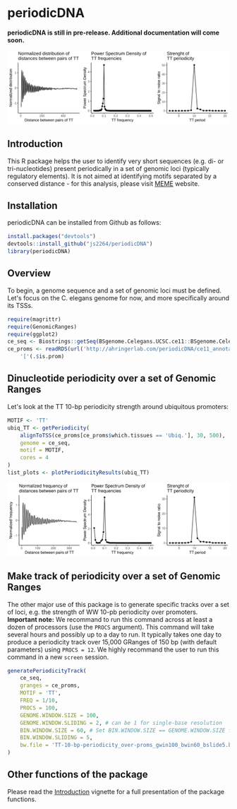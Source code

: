 # periodicDNA

**periodicDNA is still in pre-release. Additional documentation will come soon.**

![periodicDNA](man/images/ubiquitous-promoters_TT-periodicity.png)

## Introduction

This R package helps the user to identify very short sequences (e.g. di- or 
tri-nucleotides) present periodically in a set of genomic loci (typically 
regulatory elements). It is not aimed at identifying motifs separated by a 
conserved distance - for this analysis, please visit [MEME](http://meme-suite.org)
website.

## Installation

periodicDNA can be installed from Github as follows:

```r
install.packages("devtools")
devtools::install_github("js2264/periodicDNA")
library(periodicDNA)
```

## Overview

To begin, a genome sequence and a set of genomic loci must be defined. Let's 
focus on the C. elegans genome for now, and more specifically around its TSSs. 

```r
require(magrittr)
require(GenomicRanges)
require(ggplot2)
ce_seq <- Biostrings::getSeq(BSgenome.Celegans.UCSC.ce11::BSgenome.Celegans.UCSC.ce11)
ce_proms <- readRDS(url('http://ahringerlab.com/periodicDNA/ce11_annotated_REs.rds')) %>% 
    '['(.$is.prom)
```

## Dinucleotide periodicity over a set of Genomic Ranges

Let's look at the TT 10-bp periodicity strength around ubiquitous promoters:

```r
MOTIF <- 'TT'
ubiq_TT <- getPeriodicity(
    alignToTSS(ce_proms[ce_proms$which.tissues == 'Ubiq.'], 30, 500), 
    genome = ce_seq, 
    motif = MOTIF, 
    cores = 4
)
list_plots <- plotPeriodicityResults(ubiq_TT)
``` 

![TT-periodicity](examples/png/ubiquitous-promoters_TT-periodicity.png)

## Make track of periodicity over a set of Genomic Ranges

The other major use of this package is to generate specific tracks 
over a set of loci, e.g. the strength of WW 10-pb periodicity over promoters.  
**Important note:** We recommand to run this command across at least a dozen of
processors (use the `PROCS` argument). This command will take several hours and
possibly up to a day to run. It typically takes one day to produce a periodicity
track over 15,000 GRanges of 150 bp (with default parameters) using `PROCS = 12`.
We highly recommand the user to run this command in a new `screen` session. 

```r
generatePeriodicityTrack(
    ce_seq,
    granges = ce_proms, 
    MOTIF = 'TT',
    FREQ = 1/10,
    PROCS = 100, 
    GENOME.WINDOW.SIZE = 100, 
    GENOME.WINDOW.SLIDING = 2, # can be 1 for single-base resolution
    BIN.WINDOW.SIZE = 60, # Set BIN.WINDOW.SIZE == GENOME.WINDOW.SIZE for no sliding window
    BIN.WINDOW.SLIDING = 5, 
    bw.file = 'TT-10-bp-periodicity_over-proms_gwin100_bwin60_bslide5.bw'
)
```

## Other functions of the package

Please read the [Introduction](vignettes/Introduction.md) vignette 
for a full presentation of the package functions.

